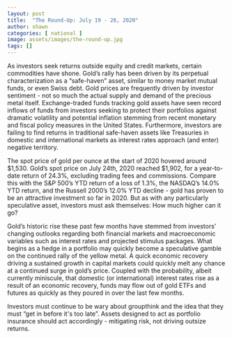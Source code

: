 ```yaml
---
layout: post
title:  "The Round-Up: July 19 - 26, 2020"
author: shawn
categories: [ national ]
image: assets/images/the-round-up.jpg
tags: []
---
```

As investors seek returns outside equity and credit markets, certain commodities have shone. Gold’s rally has been driven by its perpetual characterization as a “safe-haven” asset, similar to money market mutual funds, or even Swiss debt. Gold prices are frequently driven by investor sentiment - not so much the actual supply and demand of the precious metal itself. Exchange-traded funds tracking gold assets have seen record inflows of funds from investors seeking to protect their portfolios against dramatic volatility and potential inflation stemming from recent monetary and fiscal policy measures in the United States. Furthermore, investors are failing to find returns in traditional safe-haven assets like Treasuries in domestic and international markets as interest rates approach (and enter) negative territory.

The spot price of gold per ounce at the start of 2020 hovered around $1,530. Gold’s spot price on July 24th, 2020 reached $1,902, for a year-to-date return of 24.3%, excluding trading fees and commissions. Compare this with the S&P 500’s YTD return of a loss of 1.3%, the NASDAQ’s 14.0% YTD return, and the Russell 2000’s 12.0% YTD decline - gold has proven to be an attractive investment so far in 2020. But as with any particularly speculative asset, investors must ask themselves: How much higher can it go?

Gold’s historic rise these past few months have stemmed from investors’ changing outlooks regarding both financial markets and macroeconomic variables such as interest rates and projected stimulus packages. What begins as a hedge in a portfolio may quickly become a speculative gamble on the continued rally of the yellow metal. A quick economic recovery driving a sustained growth in capital markets could quickly melt any chance at a continued surge in gold’s price. Coupled with the probability, albeit currently miniscule, that domestic (or international) interest rates rise as a result of an economic recovery, funds may flow out of gold ETFs and futures as quickly as they poured in over the last few months.

Investors must continue to be wary about groupthink and the idea that they must “get in before it's too late”. Assets designed to act as portfolio insurance should act accordingly - mitigating risk, not driving outsize returns.
